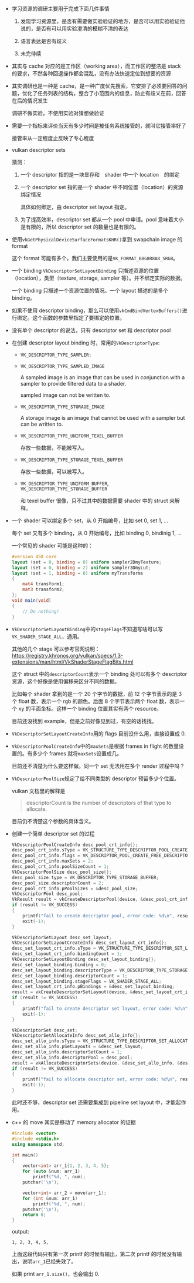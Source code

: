 * 学习资源的调研主要用于完成下面几件事情

    1. 发现学习资源里，是否有需要做实验验证的地方，是否可以用实验验证他说的，是否有可以用实验澄清的模糊不清的表达

    2. 语言表达是否有歧义

    3. 未完待续

* 其实与 cache 对应的是工作区（working area），而工作区的整洁是 stack　的要求，不然各种回退操作都会混乱，没有办法快速定位到想要的资源

* 其实调研也是一种是 cache，是一种广度优先搜索，它安排了必须要回答的问题，优化了任务列表的结构，整合了小范围内的信息，防止有歧义在前，回答在后的情况发生

    调研不做实验，不使用实验对猜想做验证

* 需要一个指标来评价当天有多少时间是被任务系统接管的，就叫它接管率好了

    接管率从一定程度止反映了专心程度

* vulkan descriptor sets

    猜测：

    1. 一个 descriptor 指的是一块显存和　shader 中一个 location　的绑定

    2. 一个 descriptor set 指的是一个 shader 中不同位置（location）的资源绑定情况

        具体如何绑定，由 descriptor set layout 指定。

    3. 为了提高效率，descriptor set 都从一个 pool 中申请。pool 意味着大小是有限的，所以 descriptor set 的数量也是有限的。

* 使用`vkGetPhysicalDeviceSurfaceFormatsKHR()`拿到 swapchain image 的 format

    这个 format 可能有多个，我们主要使用的是`VK_FORMAT_B8G8R8A8_SRGB`。

* 一个 binding `VkDescriptorSetLayoutBinding` 只描述资源的位置（location），类型（texture, storage, sampler 等）。并不绑定实际的数据。

    一个 binding 只描述一个资源位置的情况。一个 layout 描述的是多个 binding。

* 如果不使用 descriptor binding，那么可以使用`vkCmdBindVertexBuffers()`进行绑定。这个函数的参数里指定了要绑定的位置。

* 没有单个 descriptor 的说法，只有 descriptor set 和 descriptor pool

* 在创建 descriptor layout binding 时，常用的`VkDescriptorType`:

    * `VK_DESCRIPTOR_TYPE_SAMPLER:`

    * `VK_DESCRIPTOR_TYPE_SAMPLED_IMAGE`

        A sampled image is an image that can be used in conjunction with a sampler to provide filtered data to a shader.

        sampled image can not be written to.

    * `VK_DESCRIPTOR_TYPE_STORAGE_IMAGE`

        A storage image is an image that cannot be used with a sampler but can be written to.

    * `VK_DESCRIPTOR_TYPE_UNIFORM_TEXEL_BUFFER`

        存放一些数据，不能被写入。

    * `VK_DESCRIPTOR_TYPE_STORAGE_TEXEL_BUFFER`

        存放一些数据，可以被写入。

    * `VK_DESCRIPTOR_TYPE_UNIFORM_BUFFER`, `VK_DESCRIPTOR_TYPE_STORAGE_BUFFER`

        和 texel buffer 很像，只不过其中的数据需要 shader 中的 struct 来解释。

* 一个 shader 可以绑定多个 set，从 0 开始编号，比如 set 0, set 1, ...

    每个 set 又有多个 binding，从 0 开始编号，比如 binding 0, bindinig 1, ...

    一个常见的 shader 可能是这种的：

    ```glsl
    #version 450 core
    layout (set = 0, binding = 0) uniform sampler2DmyTexture;
    layout (set = 0, binding = 2) uniform sampler3DmyLut;
    layout (set = 1, binding = 0) uniform myTransforms
    {
        mat4 transform1;
        mat3 transform2;
    };
    void main(void)
    {
        // Do nothing!
    }
    ```

* `VkDescriptorSetLayoutBinding`中的`stageFlags`不知道写啥可以写`VK_SHADER_STAGE_ALL`，通用。

    其他的几个 stage 可以参考官网说明：<https://registry.khronos.org/vulkan/specs/1.3-extensions/man/html/VkShaderStageFlagBits.html>

    这个 struct 中的`descriptorCount`表示一个 binding 处可以有多个 descriptor 资源，这个好像是使用偏移来区分不同的数据。

    比如每个 shader 拿到的是一个 20 个字节的数据，前 12 个字节表示的是 3 个 float 数，表示一个 rgb 的颜色。后面 8 个字节表示两个 float 数，表示一个 xy 的平面坐标。这样一个 binding 位置其实有两个 resource。

    目前还没找到 example，但是之前好像见到过，有空的话找找。

* `VkDescriptorSetLayoutCreateInfo`用的 flags 目前没什么用，直接设置成 0.

* `VkDescriptorPoolCreateInfo`中的`maxSets`是根据 frames in flight 的数量设置的。有多少个 frames 就将`maxSets`设置成几。

    目前还不清楚为什么要这样做。同一个 set 无法用在多个 render 过程中吗？

* `VkDescriptorPoolSize`规定了给不同类型的 descriptor 预留多少个位置。

    vulkan 文档里的解释是

    > descriptorCount is the number of descriptors of that type to allocate.

    目前仍不清楚这个参数的具体含义。

* 创建一个简单 descriptor set 的过程

    ```cpp
    VkDescriptorPoolCreateInfo desc_pool_crt_info{};
    desc_pool_crt_info.sType = VK_STRUCTURE_TYPE_DESCRIPTOR_POOL_CREATE_INFO;
    desc_pool_crt_info.flags = VK_DESCRIPTOR_POOL_CREATE_FREE_DESCRIPTOR_SET_BIT;
    desc_pool_crt_info.maxSets = 2;
    desc_pool_crt_info.poolSizeCount = 1;
    VkDescriptorPoolSize desc_pool_size{};
    desc_pool_size.type = VK_DESCRIPTOR_TYPE_STORAGE_BUFFER;
    desc_pool_size.descriptorCount = 2;
    desc_pool_crt_info.pPoolSizes = &desc_pool_size;
    VkDescriptorPool desc_pool;
    VkResult result = vkCreateDescriptorPool(device, &desc_pool_crt_info, nullptr, &desc_pool);
    if (result != VK_SUCCESS)
    {
        printf("fail to create descriptor pool, error code: %d\n", result);
        exit(-1);
    }

    VkDescriptorSetLayout desc_set_layout;
    VkDescriptorSetLayoutCreateInfo desc_set_layout_crt_info{};
    desc_set_layout_crt_info.sType = VK_STRUCTURE_TYPE_DESCRIPTOR_SET_LAYOUT_CREATE_INFO;
    desc_set_layout_crt_info.bindingCount = 1;
    VkDescriptorSetLayoutBinding desc_set_layout_binding{};
    desc_set_layout_binding.binding = 0;
    desc_set_layout_binding.descriptorType = VK_DESCRIPTOR_TYPE_STORAGE_BUFFER;
    desc_set_layout_binding.descriptorCount = 1;
    desc_set_layout_binding.stageFlags = VK_SHADER_STAGE_ALL;
    desc_set_layout_crt_info.pBindings = &desc_set_layout_binding;
    result = vkCreateDescriptorSetLayout(device, &desc_set_layout_crt_info, nullptr, &desc_set_layout);
    if (result != VK_SUCCESS)
    {
        printf("fail to create descriptor set layout, error code: %d\n", result);
        exit(-1);
    }

    VkDescriptorSet desc_set;
    VkDescriptorSetAllocateInfo desc_set_allo_info{};
    desc_set_allo_info.sType = VK_STRUCTURE_TYPE_DESCRIPTOR_SET_ALLOCATE_INFO;
    desc_set_allo_info.pSetLayouts = &desc_set_layout;
    desc_set_allo_info.descriptorSetCount = 1;
    desc_set_allo_info.descriptorPool = desc_pool;
    result = vkAllocateDescriptorSets(device, &desc_set_allo_info, &desc_set);
    if (result != VK_SUCCESS)
    {
        printf("fail to allocate descriptor set, error code: %d\n", result);
        exit(-1);
    }
    ```

    此时还不够，descriptor set 还需要集成到 pipeline set layout 中，才能起作用。

* c++ 的 move 其实是移动了 memory allocator 的证据

    ```cpp
    #include <vector>
    #include <stdio.h>
    using namespace std;

    int main()
    {
        vector<int> arr_1{1, 2, 3, 4, 5};
        for (auto &num: arr_1)
            printf("%d, ", num);
        putchar('\n');

        vector<int> arr_2 = move(arr_1);
        for (int &num: arr_1)
            printf("%d, ", num);
        putchar('\n');
        return 0;
    }
    ```

    output:

    ```
    1, 2, 3, 4, 5, 

    ```

    上面这段代码只有第一次 printf 的时候有输出，第二次 printf 的时候没有输出，说明`arr_1`已经失效了。

    如果 print `arr_1.size()`，也会输出 0.